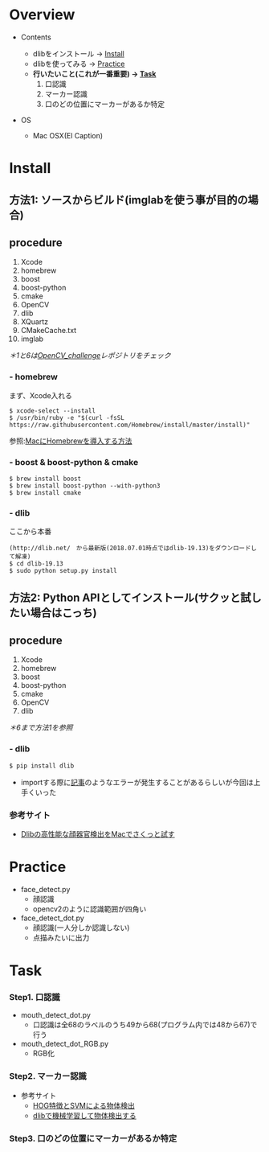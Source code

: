 # Overview
- Contents
    - dlibをインストール → [Install](#install)
    - dlibを使ってみる → [Practice](#practice)
    - **行いたいこと(これが一番重要) → [Task](#task)**
        1. 口認識
        2. マーカー認識
        3. 口のどの位置にマーカーがあるか特定

- OS
    - Mac OSX(El Caption)

# Install
## 方法1: ソースからビルド(imglabを使う事が目的の場合)
## procedure
1. Xcode
2. homebrew
3. boost
4. boost-python
5. cmake
6. OpenCV
7. dlib
8. XQuartz
9. CMakeCache.txt
10. imglab

_＊1と6は[OpenCV_challenge](https://github.com/kkkodai/OpenCV_challenge#install)レポジトリをチェック_

### - homebrew
まず、Xcode入れる
```
$ xcode-select --install
$ /usr/bin/ruby -e "$(curl -fsSL https://raw.githubusercontent.com/Homebrew/install/master/install)"
```
参照:[MacにHomebrewを導入する方法](https://qiita.com/balius_1064/items/ac7dff5ef10eaf69996f) 

### - boost & boost-python & cmake 
```
$ brew install boost
$ brew install boost-python --with-python3
$ brew install cmake
```

### - dlib
ここから本番
```
(http://dlib.net/　から最新版(2018.07.01時点ではdlib-19.13)をダウンロードして解凍)
$ cd dlib-19.13
$ sudo python setup.py install
```
## 方法2: Python APIとしてインストール(サクッと試したい場合はこっち)
## procedure
1. Xcode
2. homebrew
3. boost
4. boost-python
5. cmake
6. OpenCV
7. dlib

_＊6まで方法1を参照_

### - dlib
```sh
$ pip install dlib
```

- importする際に[記事](https://stackoverflow.com/questions/45923202/import-dlib-importerror-symbol-not-found-pyclass-type)のようなエラーが発生することがあるらしいが今回は上手くいった

### 参考サイト
- [Dlibの高性能な顔器官検出をMacでさくっと試す](https://qiita.com/naoyu822/items/7cce2f2dbad24931cc87)
# Practice
- face_detect.py
    - 顔認識
    - opencv2のように認識範囲が四角い
- face_detect_dot.py
    - 顔認識(一人分しか認識しない)
    - 点描みたいに出力

# Task
### Step1. 口認識
- mouth_detect_dot.py
    - 口認識は全68のラベルのうち49から68(プログラム内では48から67)で行う
- mouth_detect_dot_RGB.py
    - RGB化
### Step2. マーカー認識
- 参考サイト
    - [HOG特徴とSVMによる物体検出](http://ishi.main.jp/ros/ros_obj_detection.html)
    - [dlibで機械学習して物体検出する](https://qiita.com/atotto/items/ef34c046c2222adf1679)
### Step3. 口のどの位置にマーカーがあるか特定